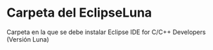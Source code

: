 # Carpeta del EclipseLuna

Carpeta en la que se debe instalar Eclipse IDE for C/C++ Developers (Versión Luna)
